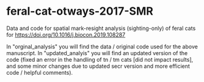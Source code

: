 # feral-cat-otways-2017-SMR
Data and code for spatial mark-resight analysis (sighting-only) of feral cats for https://doi.org/10.1016/j.biocon.2019.108287

In "orginal_analysis" you will find the data / original code used for the above manuscript. 
In "updated_analyis" you will find an updated version of the code (fixed an error in the handling of tn / tm cats [did not impact results], and some minor changes due to updated secr version and more efficient code / helpful comments). 
